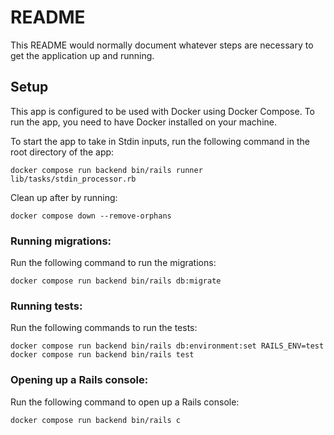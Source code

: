 # README

This README would normally document whatever steps are necessary to get the
application up and running.

## Setup
This app is configured to be used with Docker using Docker Compose. To run the app, you need to have Docker installed on your machine.

To start the app to take in Stdin inputs, run the following command in the root directory of the app:

```
docker compose run backend bin/rails runner lib/tasks/stdin_processor.rb
```

Clean up after by running:

```
docker compose down --remove-orphans
```

### Running migrations:
Run the following command to run the migrations:

```
docker compose run backend bin/rails db:migrate
```

### Running tests:
Run the following commands to run the tests:

```
docker compose run backend bin/rails db:environment:set RAILS_ENV=test
docker compose run backend bin/rails test
```

### Opening up a Rails console:
Run the following command to open up a Rails console:

```
docker compose run backend bin/rails c
```